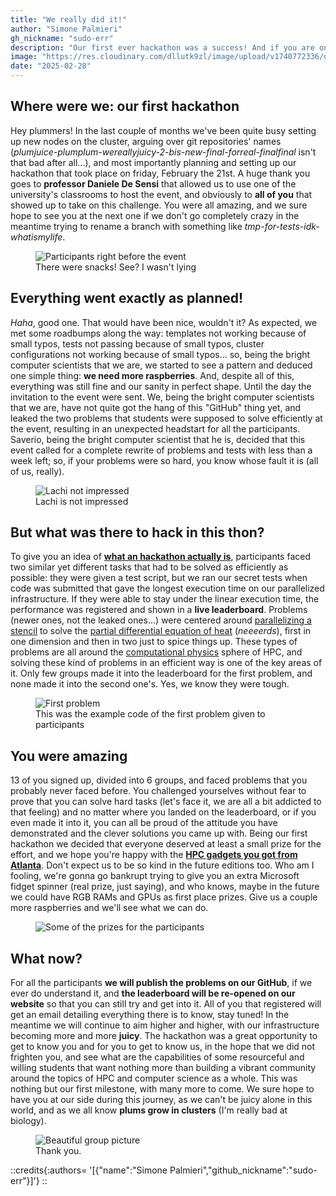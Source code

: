 ```yaml
---
title: "We really did it!"
author: "Simone Palmieri"
gh_nickname: "sudo-err"
description: "Our first ever hackathon was a success! And if you are one of the participants there is something for you at the end of this article, go check it out!"
image: "https://res.cloudinary.com/dllutk9zl/image/upload/v1740772336/group_pic_crop_nk04qj.jpg"
date: "2025-02-28"
---
```



## Where were we: our first hackathon

Hey plummers! In the last couple of months we've been quite busy setting up new nodes on the cluster, arguing over git repositories' names (_plumjuice-plumplum-wereallyjuicy-2-bis-new-final-forreal-finalfinal_ isn't that bad after all...), and most importantly planning and setting up our hackathon that took place on friday, February the 21st. A huge thank you goes to __professor Daniele De Sensi__ that allowed us to use one of the university's classrooms to host the event, and obviously to __all of you__ that showed up to take on this challenge. You were all amazing, and we sure hope to see you at the next one if we don't go completely crazy in the meantime trying to rename a branch with something like _tmp-for-tests-idk-whatismylife_.

<figure>
    <img src="https://res.cloudinary.com/dllutk9zl/image/upload/v1740772320/participants_crop_cqlp8g.jpg" alt="Participants right before the event">
    <figcaption>There were snacks! See? I wasn't lying</figcaption>
</figure>


## Everything went exactly as planned!

_Haha_, good one. That would have been nice, wouldn't it? As expected, we met some roadbumps along the way: templates not working because of small typos, tests not passing because of small typos, cluster configurations not working because of small typos... so, being the bright computer scientists that we are, we started to see a pattern and deduced one simple thing: __we need more raspberries__.
And, despite all of this, everything was still fine and our sanity in perfect shape. Until the day the invitation to the event were sent. We, being the bright computer scientists that we are, have not quite got the hang of this "GitHub" thing yet, and leaked the two problems that students were supposed to solve efficiently at the event, resulting in an unexpected headstart for all the participants. Saverio, being the bright computer scientist that he is, decided that this event called for a complete rewrite of problems and tests with less than a week left; so, if your problems were so hard, you know whose fault it is (all of us, really).

<figure>
    <img src="https://res.cloudinary.com/dllutk9zl/image/upload/v1740772325/lachi_crop_2_oeqvla.jpg" alt="Lachi not impressed">
    <figcaption>Lachi is not impressed</figcaption>
</figure>


## But what was there to hack in this thon?

To give you an idea of __[what an hackathon actually is](https://plum-juice-project.github.io/plum-io/blog/our_first_hackathon_-_february_2025)__, participants faced two similar yet different tasks that had to be solved as efficiently as possible: they were given a test script, but we ran our secret tests when code was submitted that gave the longest execution time on our parallelized infrastructure. If they were able to stay under the linear execution time, the performance was registered and shown in a __live leaderboard__.
Problems (newer ones, not the leaked ones...) were centered around [parallelizing a stencil](https://en.wikipedia.org/wiki/Iterative_Stencil_Loops) to solve the [partial differential equation of heat](https://en.wikipedia.org/wiki/Heat_equation) (_neeeerds_), first in one dimension and then in two just to spice things up. These types of problems are all around the [computational physics](https://en.wikipedia.org/wiki/Computational_physics) sphere of HPC, and solving these kind of problems in an efficient way is one of the key areas of it. Only few groups made it into the leaderboard for the first problem, and none made it into the second one's. Yes, we know they were tough.

<figure>
    <img src="https://res.cloudinary.com/dllutk9zl/image/upload/v1740772327/code_zqb1vh.jpg" alt="First problem">
    <figcaption>This was the example code of the first problem given to participants</figcaption>
</figure>


## You were amazing

13 of you signed up, divided into 6 groups, and faced problems that you probably never faced before. You challenged yourselves without fear to prove that you can solve hard tasks (let's face it, we are all a bit addicted to that feeling) and no matter where you landed on the leaderboard, or if you even made it into it, you can all be proud of the attitude you have demonstrated and the clever solutions you came up with. Being our first hackathon we decided that everyone deserved at least a small prize for the effort, and we hope you're happy with the __[HPC gadgets you got from Atlanta](https://plum-juice-project.github.io/plum-io/blog/a_journey_at_sc24)__. Don't expect us to be so kind in the future editions too. Who am I fooling, we're gonna go bankrupt trying to give you an extra Microsoft fidget spinner (real prize, just saying), and who knows, maybe in the future we could have RGB RAMs and GPUs as first place prizes. Give us a couple more raspberries and we'll see what we can do.

<figure class="not-centerd">
    <img src="https://res.cloudinary.com/dllutk9zl/image/upload/v1740772333/prizes_comp_mb0bvk.jpg" alt="Some of the prizes for the participants">
</figure>


## What now?

For all the participants __we will publish the problems on our GitHub__, if we ever do understand it, and __the leaderboard will be re-opened on our website__ so that you can still try and get into it. All of you that registered will get an email detailing everything there is to know, stay tuned!
In the meantime we will continue to aim higher and higher, with our infrastructure becoming more and more __juicy__. The hackathon was a great opportunity to get to know you and for you to get to know us, in the hope that we did not frighten you, and see what are the capabilities of some resourceful and willing students that want nothing more than building a vibrant community around the topics of HPC and computer science as a whole. This was nothing but our first milestone, with many more to come. We sure hope to have you at our side during this journey, as we can't be juicy alone in this world, and as we all know __plums grow in clusters__ (I'm really bad at biology).

<figure>
    <img src="https://res.cloudinary.com/dllutk9zl/image/upload/v1740772336/group_pic_crop_nk04qj.jpg" alt="Beautiful group picture">
    <figcaption>Thank you.</figcaption>
</figure>

::credits{:authors= '[{"name":"Simone Palmieri","github_nickname":"sudo-err"}]'}
::
